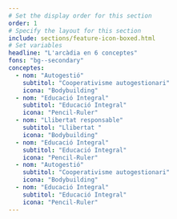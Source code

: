 ```yaml
---
# Set the display order for this section
order: 1
# Specify the layout for this section
include: sections/feature-icon-boxed.html
# Set variables
headline: "L'arcàdia en 6 conceptes"
fons: "bg--secondary"
conceptes:
  - nom: "Autogestió"
    subtitol: "Cooperativisme autogestionari"
    icona: "Bodybuilding"
  - nom: "Educació Integral"
    subtitol: "Educació Integral"
    icona: "Pencil-Ruler"
  - nom: "Llibertat responsable"
    subtitol: "Llibertat "
    icona: "Bodybuilding"
  - nom: "Educació Integral"
    subtitol: "Educació Integral"
    icona: "Pencil-Ruler"
  - nom: "Autogestió"
    subtitol: "Cooperativisme autogestionari"
    icona: "Bodybuilding"
  - nom: "Educació Integral"
    subtitol: "Educació Integral"
    icona: "Pencil-Ruler"
---
```

